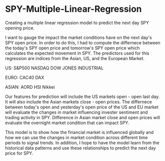 # SPY-Multiple-Linear-Regression
Creating a multiple linear regression model to predict the next day SPY opening price. 

I want to gauge the impact the market conditions have on the next day's SPY open price. In order to do this, I had to compute the differnece between the today's SPY open price and tomorrow's SPY open price which calculates the expected movement in SPY. The predictors used for this regression are indices from the Asian, US, and the European Market. 

US: S&P500
    NASDAQ
    DOW JONES INDUSTRIAL
    
EURO: CAC40
      DAX

ASIAN: AORD
       HSI
       Nikkei
       
Our features for prediction will include the US markets open - open last day. It will also include the Asian markets close - open prices. The differnece between today's open and yesterday's open price of the US and EU market will evaluate the changes in market influencing invester sentiment and trading activity in SPY. Difference in Asian market close and open prices will evaluate the overnight market condition that can impact SPY.

This model is to show how the financial market is influenced globally and how we can use the changes in market condition across different time periods to signal trends. In addition, I hope to have the model learn from the historical data patterns and use these relationships to predict the next day price for SPY.



